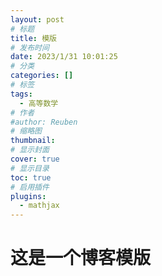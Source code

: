 ```yaml
---
layout: post
# 标题
title: 模版  
# 发布时间
date: 2023/1/31 10:01:25  
# 分类
categories: [] 
# 标签
tags:
  - 高等数学
# 作者
#author: Reuben
# 缩略图
thumbnail: 
# 显示封面
cover: true
# 显示目录
toc: true
# 启用插件
plugins:
  - mathjax
---
```


# 这是一个博客模版
